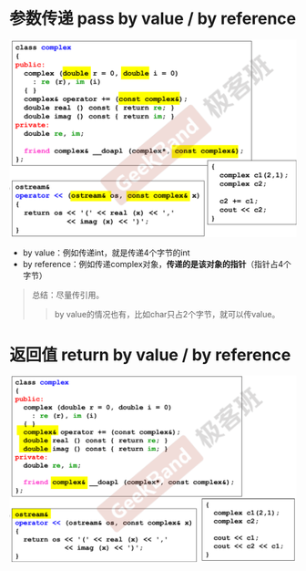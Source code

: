# 参数传递 pass by value / by reference

![image-20220706153036185](%E5%8F%82%E6%95%B0%E4%BC%A0%E9%80%92%E4%B8%8E%E8%BF%94%E5%9B%9E%E5%80%BC.assets/image-20220706153036185.png)



- by value：例如传递int，就是传递4个字节的int
- by reference：例如传递complex对象，**传递的是该对象的指针**（指针占4个字节）

>总结：尽量传引用。
>
>>by value的情况也有，比如char只占2个字节，就可以传value。



# 返回值 return by value / by reference

![image-20220706153046358](%E5%8F%82%E6%95%B0%E4%BC%A0%E9%80%92%E4%B8%8E%E8%BF%94%E5%9B%9E%E5%80%BC.assets/image-20220706153046358.png)